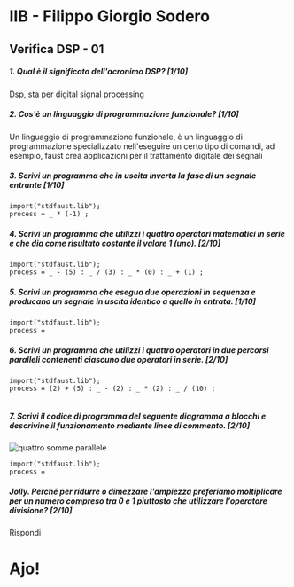 # IIB - Filippo Giorgio Sodero

## Verifica DSP - 01

##### 1. Qual è il significato dell'acronimo _DSP_? [1/10]

Dsp, sta per digital signal processing

##### 2. Cos'è un linguaggio di programmazione funzionale? [1/10]

Un linguaggio di programmazione funzionale, è un linguaggio di programmazione specializzato nell'eseguire un certo tipo di comandi, ad esempio, faust crea applicazioni per il trattamento digitale dei segnali

##### 3. Scrivi un programma che in uscita inverta la fase di un segnale entrante [1/10]

```
import("stdfaust.lib");
process = _ * (-1) ;
```

##### 4. Scrivi un programma che utilizzi i quattro operatori matematici in serie e che dia come risultato costante il valore 1 (_uno_). [2/10]

```
import("stdfaust.lib");
process = _ - (5) : _ / (3) : _ * (0) : _ + (1) ;
```

##### 5. Scrivi un programma che esegua due operazioni in sequenza e producano un segnale in uscita identico a quello in entrata. [1/10]

```
import("stdfaust.lib");
process = 
```

##### 6. Scrivi un programma che utilizzi i quattro operatori in due percorsi paralleli contenenti ciascuno due operatori in serie. [2/10]

```
import("stdfaust.lib");
process = (2) + (5) : _ - (2) : _ * (2) : _ / (10) ;


```

##### 7. Scrivi il codice di programma del seguente diagramma a blocchi e descrivine il funzionamento mediante linee di commento. [2/10]

![quattro somme parallele](https://raw.githubusercontent.com/LSSN/appunti/master/code/verifiche/2019-05-23-verifica-2b-svg/process.svg)

```
import("stdfaust.lib");
process =
```

##### Jolly. Perché per ridurre o dimezzare l'ampiezza preferiamo moltiplicare per un numero compreso tra 0 e 1 piuttosto che utilizzare l'operatore divisione? [2/10]

Rispondi

# Ajo!
